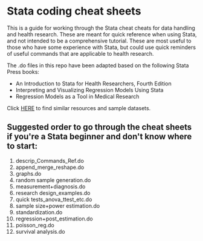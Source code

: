 # Stata coding cheat sheets

This is a guide for working through the Stata cheat cheats for data handling and health research. These are meant for quick reference when using Stata, and not intended to be a comprehensive tutorial. These are most useful to those who have some experience with Stata, but could use quick reminders of useful commands that are applicable to health research.  

The .do files in this repo have been adapted based on the following Stata Press books:
* An Introduction to Stata for Health Researchers, Fourth Edition
* Interpreting and Visualizing Regression Models Using Stata
* Regression Models as a Tool in Medical Research

Click [HERE](https://www.stata.com/bookstore/biostatistics-epidemiology/) to find similar resources and sample datasets.

## Suggested order to go through the cheat sheets if you're a Stata beginner and don't know where to start:

1. descrip_Commands_Ref.do
2. append_merge_reshape.do
3. graphs.do
4. random sample generation.do
5. measurement+diagnosis.do
6. research design_examples.do
7. quick tests_anova_ttest_etc.do
8. sample size+power estimation.do
9. standardization.do
10. regression+post_estimation.do
11. poisson_reg.do
12. survival analysis.do
